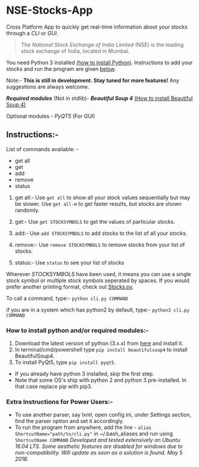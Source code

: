 # NSE-Stocks-App
Cross Platform App to quickly get real-time information about your stocks through a *CLI* or *GUI*.

> The *National Stock Exchange of India Limited* (NSE) is the leading stock exchange of India, located in Mumbai. 

You need Python 3 installed [(how to install Python)](https://github.com/InfernoCoder11/NSE-Stocks-App#how-to-install-python-andor-required-modules-). Instructions to add your stocks and run the program are given [below](https://github.com/InfernoCoder11/NSE-Stocks-App#instructions-).

Note:- **This is still in development. Stay tuned for more features!** Any suggestions are always welcome.

***Required modules*** (Not in stdlib)-
  ***Beautiful Soup 4*** [(How to install Beautiful Soup 4)](https://github.com/InfernoCoder11/NSE-Stocks-App#how-to-install-python-andor-required-modules-)
  
Optional modules -
  *PyQT5* (For GUI)

## Instructions:-
 List of commands available: -
   - get all
   - get
   - add
   - remove
   - status

   1. get all:-
     Use `get all` to show all your stock values sequentially but may be slower.
     Use `get all-m` to get faster results, but stocks are shown randomly.

   2. get:-
     Use `get STOCKSYMBOLS` to get the values of particular stocks.

   3. add:-
     Use `add STOCKSYMBOLS` to add stocks to the list of all your stocks.

   4. remove:-
     Use `remove STOCKSYMBOLS` to remove stocks from your list of stocks.

   5. status:-
     Use `status` to see your list of stocks

 Wherever *STOCKSYMBOLS* have been used, it means you can use a single stock symbol or multiple stock symbols seperated by spaces.
 If you would prefer another printing format, check out [Stocks.py](https://github.com/InfernoCoder11/NSE-Stocks-App/blob/master/Stocks.py).

 To call a command, type:-
   `python cli.py COMMAND`

 if you are in a system which has python2 by default, type:-
   `python3 cli.py COMMAND`

### How to install python and/or required modules:-
   1. Download the latest version of python (3.x.x) from [here](https://www.python.org/downloads/) and install it.
   2. In terminal/cmd/powershell type `pip install beautifulsoup4` to install BeautifulSoup4.
   3. To install PyQt5, type `pip install pyqt5`.
   - If you already have python 3 installed, skip the first step.
   - Note that some OS's ship with python 2 and python 3 pre-installed. In that case replace pip with pip3.

### Extra Instructions for Power Users:-
   - To use another parser, say lxml, open config.ini, under Settings section, find the parser option and set it accordingly.
   - To run the program from anywhere, add the line - `alias ShortcutName="path/to/cli.py"` in ~/.bash_aliases and run using `ShortcutName COMMAND`
*Developed and tested extensively on Ubuntu 16.04 LTS. Some aesthetic features are disabled for windows due to non-compatibility. Will update as soon as a solution is found. May 5 2018.*
